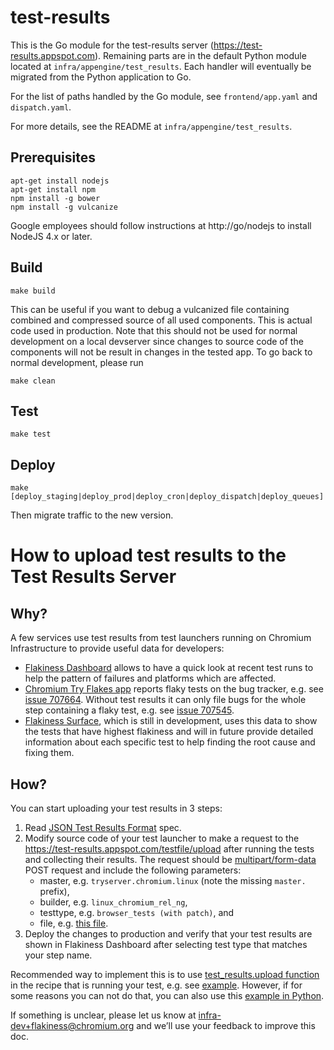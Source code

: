# test-results

This is the Go module for the test-results server
(https://test-results.appspot.com). Remaining parts are in the default Python
module located at `infra/appengine/test_results`. Each handler will eventually
be migrated from the Python application to Go.

For the list of paths handled by the Go module, see `frontend/app.yaml` and
`dispatch.yaml`.

For more details, see the README at `infra/appengine/test_results`.

## Prerequisites

```
apt-get install nodejs
apt-get install npm
npm install -g bower
npm install -g vulcanize
```

Google employees should follow instructions at http://go/nodejs to install
NodeJS 4.x or later.

## Build

```
make build
```

This can be useful if you want to debug a vulcanized file containing combined
and compressed source of all used components. This is actual code used in
production. Note that this should not be used for normal development on a local
devserver since changes to source code of the components will not be result in
changes in the tested app. To go back to normal development, please run

```
make clean
```

## Test

```
make test
```

## Deploy

```
make [deploy_staging|deploy_prod|deploy_cron|deploy_dispatch|deploy_queues]
```

Then migrate traffic to the new version.

# How to upload test results to the Test Results Server

## Why?

A few services use test results from test launchers running on Chromium
Infrastructure to provide useful data for developers:

* [Flakiness Dashboard] allows to have a quick look at recent test runs to help
  the pattern of failures and platforms which are affected.
* [Chromium Try Flakes app] reports flaky tests on the bug tracker, e.g. see
  [issue 707664]. Without test results it can only file bugs for the whole step
  containing a flaky test, e.g. see [issue 707545].
* [Flakiness Surface], which is still in development, uses this data to show the
  tests that have highest flakiness and will in future provide detailed
  information about each specific test to help finding the root cause and fixing
  them.

## How?

You can start uploading your test results in 3 steps:

1. Read [JSON Test Results Format] spec.
1. Modify source code of your test launcher to make a request to the
   https://test-results.appspot.com/testfile/upload after running the tests and
   collecting their results. The request should be [multipart/form-data] POST
   request and include the following parameters:
   * master, e.g. `tryserver.chromium.linux` (note the missing `master.` prefix),
   * builder, e.g. `linux_chromium_rel_ng`,
   * testtype, e.g. `browser_tests (with patch)`, and
   * file, e.g. [this file][example-json-file].
1. Deploy the changes to production and verify that your test results are shown
   in Flakiness Dashboard after selecting test type that matches your step name.

Recommended way to implement this is to use [test\_results.upload function] in
the recipe that is running your test, e.g. see [example][recipe-upload-example].
However, if for some reasons you can not do that, you can also use this [example
in Python][python-upload-example].

If something is unclear, please let us know at infra-dev+flakiness@chromium.org
and we’ll use your feedback to improve this doc.

[Flakiness Dashboard]: https://test-results.appspot.com/dashboards/flakiness_dashboard.html#testType=interactive_ui_tests%20(with%20patch)&tests=WebViewInteractiveTests%2FWebViewDragDropInteractiveTest.DragDropWithinWebView%2F1
[Chromium Try Flakes app]: http://chromium-try-flakes.appspot.com/
[issue 707664]: https://bugs.chromium.org/p/chromium/issues/detail?id=707664
[issue 707545]: https://bugs.chromium.org/p/chromium/issues/detail?id=707545
[Flakiness Surface]: https://test-results.appspot.com/flakiness
[JSON Test Results Format]: https://www.chromium.org/developers/the-json-test-results-format
[multipart/form-data]: https://www.w3.org/TR/html401/interact/forms.html#h-17.13.4.2
[example-json-file]: https://test-results.appspot.com/testfile?builder=linux_chromium_rel_ng&name=full_results.json&master=tryserver.chromium.linux&testtype=browser_tests%20%28with%20patch%29&buildnumber=421920
[test\_results.upload function]: https://cs.chromium.org/chromium/build/scripts/slave/recipe_modules/test_results/api.py?l=11&rcl=4892db3bf1623b939c31f5929c139abec080c9a6
[recipe-upload-example]: https://cs.chromium.org/chromium/build/scripts/slave/recipe_modules/chromium_tests/steps.py?l=432&rcl=4892db3bf1623b939c31f5929c139abec080c9a6
[python-upload-example]: https://cs.chromium.org/chromium/build/scripts/slave/recipe_modules/test_results/resources/test_results_uploader.py?l=31&rcl=4892db3bf1623b939c31f5929c139abec080c9a6
